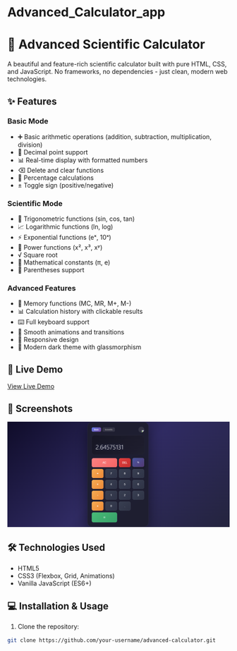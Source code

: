 # Advanced_Calculator_app
# 🧮 Advanced Scientific Calculator

A beautiful and feature-rich scientific calculator built with pure HTML, CSS, and JavaScript. No frameworks, no dependencies - just clean, modern web technologies.

## ✨ Features

### Basic Mode
- ➕ Basic arithmetic operations (addition, subtraction, multiplication, division)
- 🔢 Decimal point support
- 📊 Real-time display with formatted numbers
- ⌫ Delete and clear functions
- 💯 Percentage calculations
- ± Toggle sign (positive/negative)

### Scientific Mode
- 📐 Trigonometric functions (sin, cos, tan)
- 📈 Logarithmic functions (ln, log)
- ⚡ Exponential functions (eˣ, 10ˣ)
- 🔺 Power functions (x², x³, xʸ)
- √ Square root
- 🥧 Mathematical constants (π, e)
- 📝 Parentheses support

### Advanced Features
- 💾 Memory functions (MC, MR, M+, M-)
- 📊 Calculation history with clickable results
- ⌨️ Full keyboard support
- 🎨 Smooth animations and transitions
- 📱 Responsive design
- 🌙 Modern dark theme with glassmorphism

## 🚀 Live Demo

[View Live Demo](https://github.com/abhi14324/Advanced_Calculator_app)

## 📸 Screenshots

![Calculator Screenshot](screenshot.png)

## 🛠️ Technologies Used

- HTML5
- CSS3 (Flexbox, Grid, Animations)
- Vanilla JavaScript (ES6+)

## 💻 Installation & Usage

1. Clone the repository:
```bash
git clone https://github.com/your-username/advanced-calculator.git

